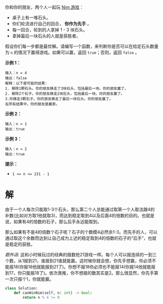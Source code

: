 你和你的朋友，两个人一起玩 [Nim 游戏](https://baike.baidu.com/item/Nim游戏/6737105)：

- 桌子上有一堆石头。
- 你们轮流进行自己的回合， **你作为先手** 。
- 每一回合，轮到的人拿掉 1 - 3 块石头。
- 拿掉最后一块石头的人就是获胜者。

假设你们每一步都是最优解。请编写一个函数，来判断你是否可以在给定石头数量为 `n` 的情况下赢得游戏。如果可以赢，返回 `true`；否则，返回 `false` 。

 

**示例 1：**

```
输入：n = 4
输出：false 
解释：以下是可能的结果:
1. 移除1颗石头。你的朋友移走了3块石头，包括最后一块。你的朋友赢了。
2. 移除2个石子。你的朋友移走2块石头，包括最后一块。你的朋友赢了。
3.你移走3颗石子。你的朋友移走了最后一块石头。你的朋友赢了。
在所有结果中，你的朋友是赢家。
```

**示例 2：**

```
输入：n = 1
输出：true
```

**示例 3：**

```
输入：n = 2
输出：true
```

 

**提示：**

- `1 <= n <= 231 - 1`

# 解

由于一个人每次只能取1-3个石头，那么第二个人总能通过取第一个人取法跟4的补数(比如对方取1他就取3)，而达到稳定取到4以及后面4的倍数的目的。也就是说，如果有4的倍数的石子，那么后手永远能取到。

那么如果有不是4的倍数个石子呢？石子的个数模4必然余1-3。而先手的人，可以通过取这个余数而达到让自己成为上述的稳定取到4的倍数的石子的“后手”，也就是稳定的获胜。

*题外话*: 这和小时候玩过的经典的报数抢21游戏一样。每个人可以报连续的一到三个数，从1报到21，谁报到21谁就能赢。这时候你就会想，你先手想赢，你必须不能报18(你报18他就能报到21了)。你想不报18你必须也不能报14(你报14他就能报到17，你只能报18了)。依次类推，你不想报的数其实是2。那么很显然，你先手第一次只报个1，你就能赢。

```python
class Solution:
    def canWinNim(self, n: int) -> bool:
        return n % 4 != 0
```


